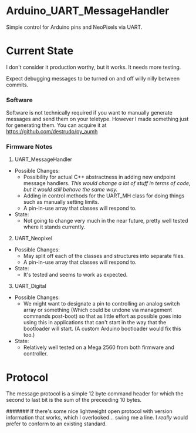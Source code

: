 ﻿# Arduino_UART_MessageHandler
Simple control for Arduino pins and NeoPixels via UART.

# Current State
I don't consider it production worthy, but it works.  It needs more testing.

Expect debugging messages to be turned on and off willy nilly between commits.

### Software
Software is not technically required if you want to manually generate messages and send them on your teletype.  However I made something just for generating them.  You can acquire it at https://github.com/destrudo/py_aumh

### Firmware Notes
1. UART_MessageHandler
  - Possible Changes:
    * Possibility for actual C++ abstractness in adding new endpoint message handlers. *This would change a lot of stuff in terms of code, but it would still behave the same way.*
    * Adding in control methods for the UART_MH class for doing things such as manually setting limits.
    * A pin-in-use array that classes will respond to.
  - State:
    * Not going to change very much in the near future, pretty well tested where it stands currently.

2. UART_Neopixel
  - Possible Changes:
    * May split off each of the classes and structures into separate files.
    * A pin-in-use array that classes will respond to.
  - State:
    * It's tested and seems to work as expected.

3. UART_Digital
  - Possible Changes:
    * We might want to designate a pin to controlling an analog switch array or something (Which could be undone via management commands post-boot) so that as little effort as possible goes into using this in applications that can't start in the way that the bootloader will start. (A custom Arduino bootloader would fix this too.)
  - State:
    * Relatively well tested on a Mega 2560 from both firmware and controller.

# Protocol
The message protocol is a simple 12 byte command header for which the second to last bit is the sum of the preceeding 10 bytes.

####### If there's some nice lightweight open protocol with version information that works, which I overlooked... swing me a line.  I *really* would prefer to conform to an existing standard.